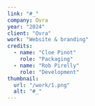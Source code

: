 ```yaml
---
link: "#_"
company: Ovra
year: "2024"
client: "Ovra"
work: "Website & branding"
credits:
  - name: "Cloe Pinot"
    role: "Packaging"
  - name: "Rob Pirelly"
    role: "Development"
thumbnail:
  url: "/work/1.png"
  alt: "#_"
---
```




